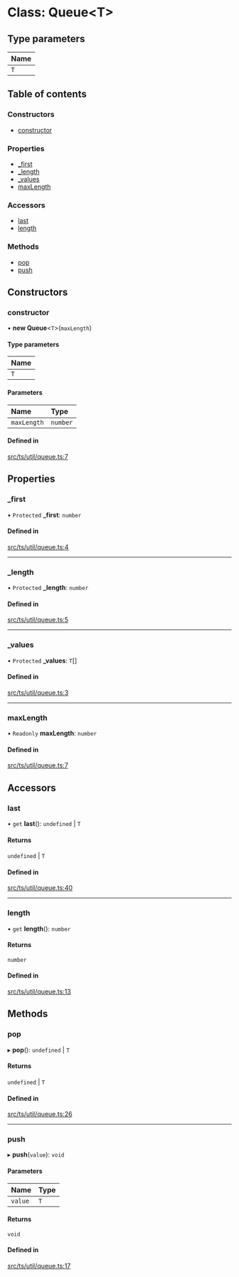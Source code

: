 # Class: Queue<T\>

## Type parameters

| Name |
| :------ |
| `T` |

## Table of contents

### Constructors

- [constructor](Queue.md#constructor)

### Properties

- [\_first](Queue.md#_first)
- [\_length](Queue.md#_length)
- [\_values](Queue.md#_values)
- [maxLength](Queue.md#maxlength)

### Accessors

- [last](Queue.md#last)
- [length](Queue.md#length)

### Methods

- [pop](Queue.md#pop)
- [push](Queue.md#push)

## Constructors

### constructor

• **new Queue**<`T`\>(`maxLength`)

#### Type parameters

| Name |
| :------ |
| `T` |

#### Parameters

| Name | Type |
| :------ | :------ |
| `maxLength` | `number` |

#### Defined in

[src/ts/util/queue.ts:7](https://gitlab.com/i3-market/code/wp3/t3.2/i3m-wallet-monorepo/-/blob/21cbec3/packages/wallet-protocol/src/ts/util/queue.ts#L7)

## Properties

### \_first

• `Protected` **\_first**: `number`

#### Defined in

[src/ts/util/queue.ts:4](https://gitlab.com/i3-market/code/wp3/t3.2/i3m-wallet-monorepo/-/blob/21cbec3/packages/wallet-protocol/src/ts/util/queue.ts#L4)

___

### \_length

• `Protected` **\_length**: `number`

#### Defined in

[src/ts/util/queue.ts:5](https://gitlab.com/i3-market/code/wp3/t3.2/i3m-wallet-monorepo/-/blob/21cbec3/packages/wallet-protocol/src/ts/util/queue.ts#L5)

___

### \_values

• `Protected` **\_values**: `T`[]

#### Defined in

[src/ts/util/queue.ts:3](https://gitlab.com/i3-market/code/wp3/t3.2/i3m-wallet-monorepo/-/blob/21cbec3/packages/wallet-protocol/src/ts/util/queue.ts#L3)

___

### maxLength

• `Readonly` **maxLength**: `number`

#### Defined in

[src/ts/util/queue.ts:7](https://gitlab.com/i3-market/code/wp3/t3.2/i3m-wallet-monorepo/-/blob/21cbec3/packages/wallet-protocol/src/ts/util/queue.ts#L7)

## Accessors

### last

• `get` **last**(): `undefined` \| `T`

#### Returns

`undefined` \| `T`

#### Defined in

[src/ts/util/queue.ts:40](https://gitlab.com/i3-market/code/wp3/t3.2/i3m-wallet-monorepo/-/blob/21cbec3/packages/wallet-protocol/src/ts/util/queue.ts#L40)

___

### length

• `get` **length**(): `number`

#### Returns

`number`

#### Defined in

[src/ts/util/queue.ts:13](https://gitlab.com/i3-market/code/wp3/t3.2/i3m-wallet-monorepo/-/blob/21cbec3/packages/wallet-protocol/src/ts/util/queue.ts#L13)

## Methods

### pop

▸ **pop**(): `undefined` \| `T`

#### Returns

`undefined` \| `T`

#### Defined in

[src/ts/util/queue.ts:26](https://gitlab.com/i3-market/code/wp3/t3.2/i3m-wallet-monorepo/-/blob/21cbec3/packages/wallet-protocol/src/ts/util/queue.ts#L26)

___

### push

▸ **push**(`value`): `void`

#### Parameters

| Name | Type |
| :------ | :------ |
| `value` | `T` |

#### Returns

`void`

#### Defined in

[src/ts/util/queue.ts:17](https://gitlab.com/i3-market/code/wp3/t3.2/i3m-wallet-monorepo/-/blob/21cbec3/packages/wallet-protocol/src/ts/util/queue.ts#L17)
